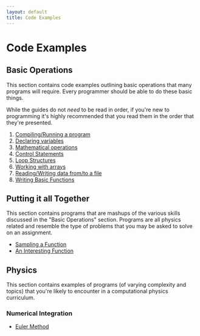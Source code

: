 ```yaml
---
layout: default
title: Code Examples
---
```


# Code Examples

## Basic Operations

This section contains code examples outlining basic operations that many programs will require.  Every programmer should be able to do these basic things.

While the guides do not *need* to be read in order, if you're new to programming it's highly recommended that you read them in the order that they're presented.

1. [Compiling/Running a program](/examples/basic_compiling.html)
2. [Declaring variables](/examples/basic_variable_declarations.html)
3. [Mathematical operations](/examples/basic_mathematical_operations.html)
4. [Control Statements](/examples/basic_control.html)
5. [Loop Structures](/examples/basic_looping.html)
6. [Working with arrays](/examples/basic_arrays.html)
7. [Reading/Writing data from/to a file](/examples/basic_reading_writing.html)
8. [Writing Basic Functions](/examples/basic_functions.html)

## Putting it all Together

This section contains programs that are mashups of the various skills discussed in the "Basic Operations" section.  Programs are all physics related and resemble the type of problems that you may be asked to solve on an assignment.

* [Sampling a Function](/examples/putting_sampling.html)
* [An Interesting Function](/examples/putting_interesting.html)

## Physics

This section contains examples of programs (of varying complexity and topics) that you're likely to encounter in a computational physics curriculum.

### Numerical Integration

* [Euler Method](/examples/physics_numerical_euler.html)

